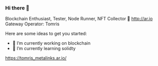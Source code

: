 ### Hi there 👋

Blockchain Enthusiast, Tester, Node Runner, NFT Collector 
🐘 http://ar.io Gateway Operator: Tomris

Here are some ideas to get you started:

- 🔭 I’m currently working on blockchain
- 🌱 I’m currently learning solidty

https://tomris_metalinks.ar.io/
